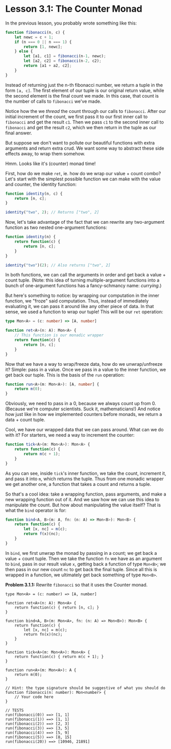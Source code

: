 # Lesson 3.1: The Counter Monad

In the previous lesson, you probably wrote something like this:

```javascript
function fibonacci(n, c) {
    let newc = c + 1;
    if (n === 0 || n === 1) {
        return [1, newc];
    } else {
        let [a1, c1] = fibonacci(n-1, newc);
        let [a2, c2] = fibonacci(n-2, c2);
        return [a1 + a2, c2];
    }
}
```

Instead of returning just the n-th fibonacci number, we return a tuple in the form `[a, c]`. The first element of our tuple is our original return value, while the second element is the final count we made. In this case, that count is the number of calls to `fibonacci` we've made.

Notice how the we _thread_ the count through our calls to `fibonacci`. After our initial increment of the count, we first pass it to our first inner call to `fibonacci` and get the result `c1`. Then we pass `c1` to the second inner call to `fibonacci` and get the result `c2`, which we then return in the tuple as our final answer.

But suppose we don't want to pollute our beautiful functions with extra arguments and return extra crud. We want some way to abstract these side effects away, to wrap them somehow.

Hmm. Looks like it's (counter) monad time!

First, how do we make `ret`, ie. how do we wrap our value + count combo? Let's start with the simplest possible function we can make with the value and counter, the identity function:

```javascript
function identity(n, c) {
    return [n, c];
}

identity("two", 2); // Returns ["two", 2]
```

Now, let's take advantage of the fact that we can rewrite any two-argument function as two nested one-argument functions:

```javascript
function identity(n) {
    return function(c) {
        return [n, c];
    }
}

identity("two")(2); // Also returns ["two", 2]
```

In both functions, we can call the arguments in order and get back a value + count tuple. (Note: this idea of turning multiple-argument functions into a bunch of one-argument functions has a fancy-schmancy name: _currying_.)

But here's something to notice: by wrapping our computation in the inner function, we "froze" said computation. Thus, instead of immediately evaluating it, we can pass it around like any other piece of data. In that sense, we used a function to wrap our tuple! This will be our `ret` operation:

```typescript
type Mon<A> = (c: number) => [A, number]

function ret<A>(n: A): Mon<A> {
    // This function is our monadic wrapper
    return function(c) {
        return [n, c];
    }
}
```

Now that we have a way to wrap/freeze data, how do we unwrap/unfreeze it? Simple: pass in a value. Once we pass in a value to the inner function, we get back our tuple. This is the basis of the `run` operation:

```typescript
function run<A>(m: Mon<A>): [A, number] {
    return m(0);
}
```

Obviously, we need to pass in a 0, because we always count up from 0. (Because we're computer scientists. Suck it, mathematicians!) And notice how just like in how we implemented counters before monads, we return a data + count tuple.

Cool, we have our wrapped data that we can pass around. What can we do with it? For starters, we need a way to increment the counter:

```typescript
function tick<A>(m: Mon<A>): Mon<A> {
    return function(c) {
        return m(c + 1);
    }
}
```

As you can see, inside `tick`'s inner function, we take the count, increment it, and pass it into `m`, which returns the tuple. Thus from one monadic wrapper we get another one, a function that takes a count and returns a tuple.

So that's a cool idea: take a wrapping function, pass arguments, and make a new wrapping function out of it. And we saw how we can use this idea to manipulate the count. But how about manipulating the value itself? That is what the `bind` operator is for: 

```typescript
function bind<A, B>(m: A, fn: (n: A) => Mon<B>): Mon<B> {
    return function(c) {
        let [x, nc] = m(c);
        return f(x)(nc);
    }
}
```

In `bind`, we first unwrap the monad by passing in a count; we get back a value + count tuple. Then we take the function `fn` we have as an argument to `bind`, pass in our result value `x`, getting back a function of type `Mon<B>`; we then pass in our new count `nc` to get back the final tuple. Since all this is wrapped in a function, we ultimately get back something of type `Mon<B>`.

**Problem 3.1.1:** Rewrite `fibonacci` so that it uses the Counter monad.

```problem
type Mon<A> = (c: number) => [A, number]

function ret<A>(n: A): Mon<A> {
    return function(c) { return [n, c]; }
}

function bind<A, B>(m: Mon<A>, fn: (n: A) => Mon<B>): Mon<B> {
    return function(c) {
        let [x, nc] = m(c);
        return fn(x)(nc);
    }
}

function tick<A>(m: Mon<A>): Mon<A> {
    return function(c) { return m(c + 1); }
}

function run<A>(m: Mon<A>): A {
    return m(0);
}

// Hint: the type signature should be suggestive of what you should do
function fibonacci(n: number): Mon<number> {
    // Your code here
}

// TESTS
run(fibonacci(0)) ==> [1, 1]
run(fibonacci(1)) ==> [1, 1]
run(fibonacci(2)) ==> [2, 3]
run(fibonacci(3)) ==> [3, 5] 
run(fibonacci(4)) ==> [5, 9]
run(fibonacci(5)) ==> [8, 15]
run(fibonacci(20)) ==> [10946, 21891]
```